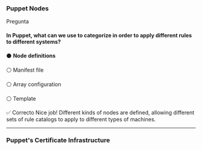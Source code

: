 
### Puppet Nodes
Pregunta

#### In Puppet, what can we use to categorize in order to apply different rules to different systems?



⚫  **Node definitions**


⚪ Manifest file


⚪ Array configuration


⚪ Template

✅ Correcto
Nice job! Different kinds of nodes are defined, allowing different sets of rule catalogs to apply to different types of machines.

----
### Puppet's Certificate Infrastructure
